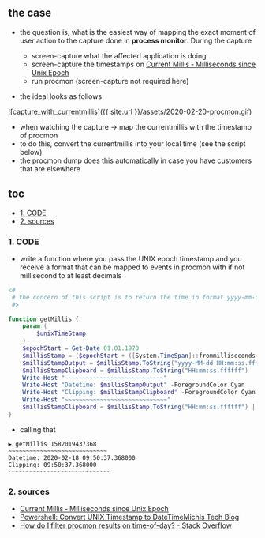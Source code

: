 ## the case	
* the question is, what is the easiest way of mapping the exact moment of user action to the capture done in **process monitor**. During the capture
    - screen-capture what the affected application is doing
    - screen-capture the timestamps on [Current Millis ‐ Milliseconds since Unix Epoch](https://currentmillis.com/)
    - run procmon (screen-capture not required here)

* the ideal looks as follows

![capture_with_currentmillis]({{ site.url }}/assets/2020-02-20-procmon.gif)

* when watching the capture → map the currentmillis with the timestamp of procmon
* to do this, convert the currentmillis into your local time (see the script below)
* the procmon dump does this automatically in case you have customers that are elsewhere

## toc
<!-- TOC -->

- [1. CODE](#1-code)
- [2. sources](#2-sources)

<!-- /TOC -->

### 1. CODE
* write a function where you pass the UNIX epoch timestamp and you receive a format that can be mapped to events in procmon with if not millisecond to at least decimals

```powershell
<# 
 # the concern of this script is to return the time in format yyyy-mm-dd hh:mm:ss:fff when provided a unix timestamp
 #>

function getMillis {
    param (
        $unixTimeStamp
    )
    $epochStart = Get-Date 01.01.1970 
    $millisStamp = ($epochStart + ([System.TimeSpan]::frommilliseconds($unixTimeStamp))).ToLocalTime()
    $millisStampOutput = $millisStamp.ToString("yyyy-MM-dd HH:mm:ss.ffffff")
    $millisStampClipboard = $millisStamp.ToString("HH:mm:ss.ffffff") 
    Write-Host "~~~~~~~~~~~~~~~~~~~~~~~~~~~~"
    Write-Host "Datetime: $millisStampOutput" -ForegroundColor Cyan
    Write-Host "Clipping: $millisStampClipboard" -ForegroundColor Cyan
    Write-Host "~~~~~~~~~~~~~~~~~~~~~~~~~~~~~"    
    $millisStampClipboard = $millisStamp.ToString("HH:mm:ss.ffffff") | clip
}
```

* calling that

```
▶ getMillis 1582019437368
~~~~~~~~~~~~~~~~~~~~~~~~~~~~
Datetime: 2020-02-18 09:50:37.368000
Clipping: 09:50:37.368000
~~~~~~~~~~~~~~~~~~~~~~~~~~~~~
```

### 2. sources
* [Current Millis ‐ Milliseconds since Unix Epoch](https://currentmillis.com/)
* [Powershell: Convert UNIX Timestamp to DateTimeMichls Tech Blog](https://michlstechblog.info/blog/powershell-convert-unix-timestamp-to-datetime/)
* [How do I filter procmon results on time-of-day? - Stack Overflow](https://stackoverflow.com/questions/45466402/how-do-i-filter-procmon-results-on-time-of-day)
